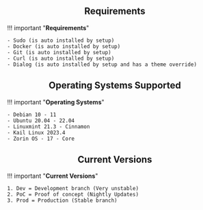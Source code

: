 <div align="center">

<h2> Requirements </h2>

</div>

!!! important "**Requirements**"

    - Sudo (is auto installed by setup)
    - Docker (is auto installed by setup)
    - Git (is auto installed by setup)
    - Curl (is auto installed by setup)
    - Dialog (is auto installed by setup and has a theme override)

<div align="center">

<h2> Operating Systems Supported </h2>

</div>

!!! important "**Operating Systems**"

    - Debian 10 - 11
    - Ubuntu 20.04 - 22.04
    - Linuxmint 21.3 - Cinnamon
    - Kail Linux 2023.4 
    - Zorin OS - 17 - Core

<div align="center">

<h2> Current Versions </h2>

</div>

!!! important "**Current Versions**"

    1. Dev = Development branch (Very unstable)
    2. PoC = Proof of concept (Nightly Updates)
    3. Prod = Production (Stable branch)

